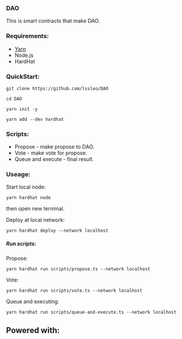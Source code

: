 ### DAO

This is smart contracts that make DAO.

### Requirements:

-   [Yarn](https://yarnpkg.com/getting-started/install)
-   Node.js
-   HardHat

### QuickStart:

```
git clone https://github.com/lssleo/DAO
```

```
cd DAO
```

```
yarn init -y
```

```
yarn add --dev hardhat
```

### Scripts:

- Propose - make propose to DAO.
- Vote - make vote for propose.
- Queue and execute - final result.


### Useage:

Start local node:

```
yarn hardhat node
```
then open new terminal.


Deploy at local network:

```
yarn hardhat deploy --network localhost
```

##### Run scripts:


Propose:
```
yarn hardhat run scripts/propose.ts --network localhost
```

Vote:
```
yarn hardhat run scripts/vote.ts --network localhost
```

Queue and executing:
```
yarn hardhat run scripts/queue-and-execute.ts --network localhost
```

## Powered with:
